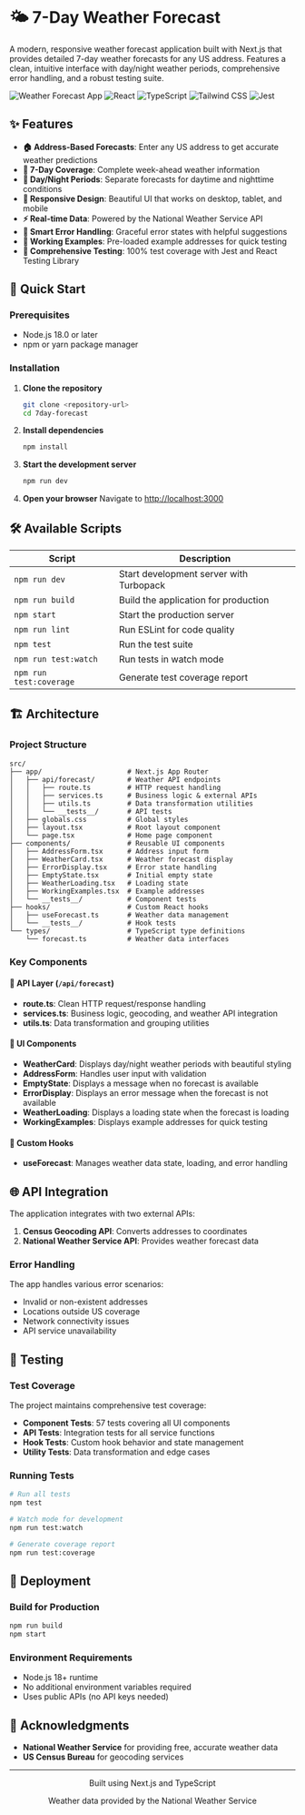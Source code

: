 # 🌤️ 7-Day Weather Forecast

A modern, responsive weather forecast application built with Next.js that provides detailed 7-day weather forecasts for any US address. Features a clean, intuitive interface with day/night weather periods, comprehensive error handling, and a robust testing suite.

![Weather Forecast App](https://img.shields.io/badge/Next.js-15.3.4-black?logo=next.js&logoColor=white)
![React](https://img.shields.io/badge/React-19.0.0-blue?logo=react&logoColor=white)
![TypeScript](https://img.shields.io/badge/TypeScript-5.0-blue?logo=typescript&logoColor=white)
![Tailwind CSS](https://img.shields.io/badge/Tailwind_CSS-4.0-38B2AC?logo=tailwind-css&logoColor=white)
![Jest](https://img.shields.io/badge/Jest-29.7.0-C21325?logo=jest&logoColor=white)

## ✨ Features

- **🏠 Address-Based Forecasts**: Enter any US address to get accurate weather predictions
- **📅 7-Day Coverage**: Complete week-ahead weather information
- **🌅 Day/Night Periods**: Separate forecasts for daytime and nighttime conditions
- **📱 Responsive Design**: Beautiful UI that works on desktop, tablet, and mobile
- **⚡ Real-time Data**: Powered by the National Weather Service API
- **🔄 Smart Error Handling**: Graceful error states with helpful suggestions
- **🎯 Working Examples**: Pre-loaded example addresses for quick testing
- **🧪 Comprehensive Testing**: 100% test coverage with Jest and React Testing Library

## 🚀 Quick Start

### Prerequisites

- Node.js 18.0 or later
- npm or yarn package manager

### Installation

1. **Clone the repository**

   ```bash
   git clone <repository-url>
   cd 7day-forecast
   ```

2. **Install dependencies**

   ```bash
   npm install
   ```

3. **Start the development server**

   ```bash
   npm run dev
   ```

4. **Open your browser**
   Navigate to [http://localhost:3000](http://localhost:3000)

## 🛠️ Available Scripts

| Script                  | Description                             |
| ----------------------- | --------------------------------------- |
| `npm run dev`           | Start development server with Turbopack |
| `npm run build`         | Build the application for production    |
| `npm start`             | Start the production server             |
| `npm run lint`          | Run ESLint for code quality             |
| `npm test`              | Run the test suite                      |
| `npm run test:watch`    | Run tests in watch mode                 |
| `npm run test:coverage` | Generate test coverage report           |

## 🏗️ Architecture

### Project Structure

```
src/
├── app/                     # Next.js App Router
│   ├── api/forecast/        # Weather API endpoints
│   │   ├── route.ts         # HTTP request handling
│   │   ├── services.ts      # Business logic & external APIs
│   │   ├── utils.ts         # Data transformation utilities
│   │   └── __tests__/       # API tests
│   ├── globals.css          # Global styles
│   ├── layout.tsx           # Root layout component
│   └── page.tsx             # Home page component
├── components/              # Reusable UI components
│   ├── AddressForm.tsx      # Address input form
│   ├── WeatherCard.tsx      # Weather forecast display
│   ├── ErrorDisplay.tsx     # Error state handling
│   ├── EmptyState.tsx       # Initial empty state
│   ├── WeatherLoading.tsx   # Loading state
│   ├── WorkingExamples.tsx  # Example addresses
│   └── __tests__/           # Component tests
├── hooks/                   # Custom React hooks
│   ├── useForecast.ts       # Weather data management
│   └── __tests__/           # Hook tests
└── types/                   # TypeScript type definitions
    └── forecast.ts          # Weather data interfaces
```

### Key Components

#### 🎯 **API Layer** (`/api/forecast`)

- **route.ts**: Clean HTTP request/response handling
- **services.ts**: Business logic, geocoding, and weather API integration
- **utils.ts**: Data transformation and grouping utilities

#### 🎨 **UI Components**

- **WeatherCard**: Displays day/night weather periods with beautiful styling
- **AddressForm**: Handles user input with validation
- **EmptyState**: Displays a message when no forecast is available
- **ErrorDisplay**: Displays an error message when the forecast is not available
- **WeatherLoading**: Displays a loading state when the forecast is loading
- **WorkingExamples**: Displays example addresses for quick testing

#### 🔗 **Custom Hooks**

- **useForecast**: Manages weather data state, loading, and error handling

## 🌐 API Integration

The application integrates with two external APIs:

1. **Census Geocoding API**: Converts addresses to coordinates
2. **National Weather Service API**: Provides weather forecast data

### Error Handling

The app handles various error scenarios:

- Invalid or non-existent addresses
- Locations outside US coverage
- Network connectivity issues
- API service unavailability

## 🧪 Testing

### Test Coverage

The project maintains comprehensive test coverage:

- **Component Tests**: 57 tests covering all UI components
- **API Tests**: Integration tests for all service functions
- **Hook Tests**: Custom hook behavior and state management
- **Utility Tests**: Data transformation and edge cases

### Running Tests

```bash
# Run all tests
npm test

# Watch mode for development
npm run test:watch

# Generate coverage report
npm run test:coverage
```

## 🚀 Deployment

### Build for Production

```bash
npm run build
npm start
```

### Environment Requirements

- Node.js 18+ runtime
- No additional environment variables required
- Uses public APIs (no API keys needed)

## 🙏 Acknowledgments

- **National Weather Service** for providing free, accurate weather data
- **US Census Bureau** for geocoding services

---

<div align="center">
  <p>Built using Next.js and TypeScript</p>
  <p>Weather data provided by the National Weather Service</p>
</div>
